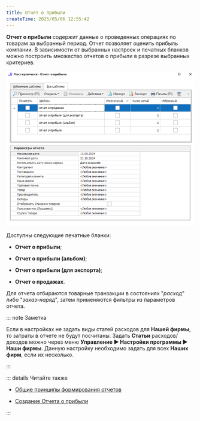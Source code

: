 ```yaml
---
title: Отчет о прибыли
createTime: 2025/05/06 12:55:42
---
```

**Отчет о прибыли** содержит данные о проведенных операциях по товарам за выбранный период. Отчет позволяет оценить прибыль компании. В зависимости от выбранных настроек и печатных бланков можно построить множество отчетов о прибыли в разрезе выбранных критериев.

![](../../../assets/specification/otchety_i_analiz_otchet_o_pribyli_1.png)

Доступны следующие печатные бланки:

- **Отчет о прибыли**;

- **Отчет о прибыли (альбом)**;

- **Отчет о прибыли (для экспорта)**;

- **Отчет о продажах**.

Для отчета отбираются товарные транзакции в состояниях "*расход*" либо "*заказ-наряд*", затем применяются фильтры из параметров отчета.

::: note Заметка

Если в настройках не задать виды статей расходов для **Нашей фирмы**, то затраты в отчете не будут посчитаны. Задать **Статьи** расходов/доходов можно через меню **Управление ► Настройки программы ► Наши фирмы**. Данную настройку необходимо задать для всех **Наших фирм**, если их несколько.

:::

::: details Читайте также

- [Общие принципы формирования отчетов](../obshchie_printsipy_formirovaniya_otchetov.md)

- [Создание Отчета о прибыли](../../../work/otchety/po_pribyli/otchet_o_pribyli.md)

:::